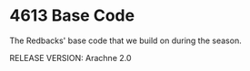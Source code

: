 4613 Base Code
=================
The Redbacks' base code that we build on during the season.

RELEASE VERSION: Arachne 2.0